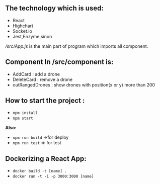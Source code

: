 ## The technology which is used:

 - React  
 - Highchart 
 - Socket.io 
 - Jest,Enzyme,sinon

*/src/App.js* is the main part of program which imports all component.

## Component In /src/component is:
 - AddCard : add a drone
 - DeleteCard : remove a drone
 - outRangedDrones : show drones with position(x or y) more than 200

## How to start the project :

 - `npm install`
 - `npm start`

**Also:**

 - `npm run build` =>for deploy
 - `npm run test` => for test

## Dockerizing a React App:

 - `docker build -t [name] .`
 - `docker run -t -i -p 3000:3000 [name]`